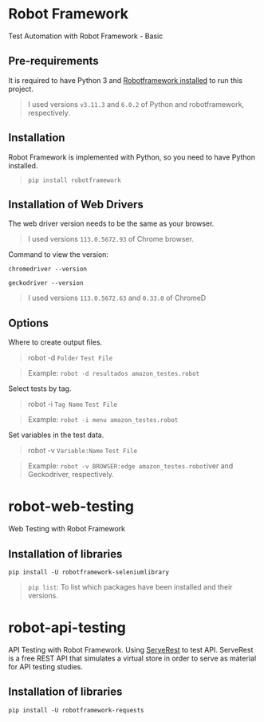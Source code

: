 # Robot Framework
Test Automation with Robot Framework - Basic

## Pre-requirements

It is required to have Python 3 and [Robotframework installed](https://robotframework.org/?tab=1#getting-started) to run this project.

> I used versions `v3.11.3` and `6.0.2` of Python and robotframework, respectively.

## Installation
Robot Framework is implemented with Python, so you need to have Python installed.
>`pip install robotframework`
## Installation of Web Drivers
The web driver version needs to be the same as your browser.
> I used versions `113.0.5672.93` of Chrome browser.

Command to view the version:

`chromedriver --version`

`geckodriver --version`
> I used versions `113.0.5672.63` and `0.33.0` of ChromeD

## Options
Where to create output files.
> robot -d `Folder` `Test File`

> Example: `robot -d resultados amazon_testes.robot`

Select tests by tag.
> robot -i `Tag Name` `Test File`

> Example: `robot -i menu amazon_testes.robot`

Set variables in the test data.
> robot -v `Variable:Name` `Test File`

> Example: `robot -v BROWSER:edge amazon_testes.robot`iver and Geckodriver, respectively.


# robot-web-testing
Web Testing with Robot Framework

## Installation of libraries
`pip install -U robotframework-seleniumlibrary`

>`pip list`: To list which packages have been installed and their versions.

# robot-api-testing
API Testing with Robot Framework.
Using [ServeRest](https://serverest.dev/) to test API.
ServeRest is a free REST API that simulates a virtual store in order to serve as material for API testing studies.

## Installation of libraries
`pip install -U robotframework-requests`